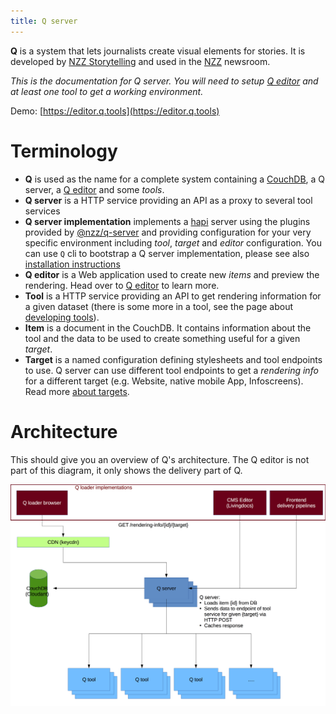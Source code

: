 ```yaml
---
title: Q server
---
```


**Q** is a system that lets journalists create visual elements for stories. It is developed by [NZZ Storytelling](https://www.nzz.ch/storytelling) and used in the [NZZ](https://www.nzz.ch) newsroom.

_This is the documentation for Q server. You will need to setup [Q editor](https://github.com/nzzdev/Q-editor) and at least one tool to get a working environment._

Demo: [https://editor.q.tools](https://editor.q.tools)

# Terminology

* **Q** is used as the name for a complete system containing a [CouchDB](https://couchdb.apache.org/), a Q server, a [Q editor](https://github.com/nzzdev/Q-editor) and some _tools_.
* **Q server** is a HTTP service providing an API as a proxy to several tool services
* **Q server implementation** implements a [hapi](https://hapijs.com/) server using the plugins provided by [@nzz/q-server](https://github.com/nzzdev/Q-server) and providing configuration for your very specific environment including _tool_, _target_ and _editor_ configuration. You can use `Q` cli to bootstrap a Q server implementation, please see also [installation instructions](install.html)
* **Q editor** is a Web application used to create new _items_ and preview the rendering. Head over to [Q editor](https://github.com/nzzdev/Q-editor) to learn more.
* **Tool** is a HTTP service providing an API to get rendering information for a given dataset (there is some more in a tool, see the page about [developing tools](developing-tools.html)).
* **Item** is a document in the CouchDB. It contains information about the tool and the data to be used to create something useful for a given _target_.
* **Target** is a named configuration defining stylesheets and tool endpoints to use. Q server can use different tool endpoints to get a _rendering info_ for a different target (e.g. Website, native mobile App, Infoscreens). Read more [about targets](about-targets.html).

# Architecture

This should give you an overview of Q's architecture. The Q editor is not part of this diagram, it only shows the delivery part of Q.

![Q architecture](images/Q-server.png)
